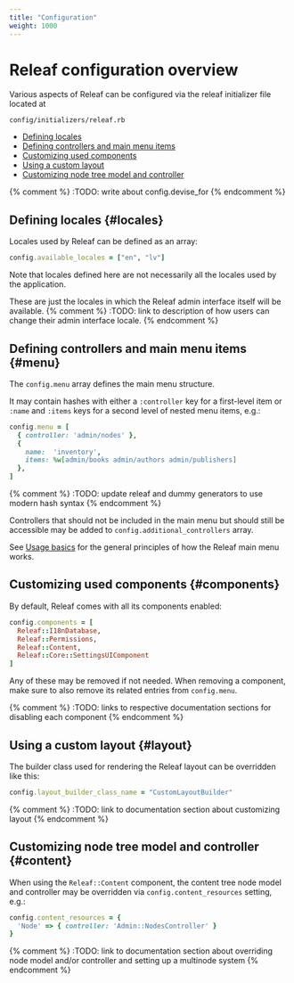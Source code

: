 ```yaml
---
title: "Configuration"
weight: 1000
---
```


# Releaf configuration overview

Various aspects of Releaf can be configured via the releaf initializer file located at

```
config/initializers/releaf.rb
```

* [Defining locales](#locales)
* [Defining controllers and main menu items](#menu)
* [Customizing used components](#components)
* [Using a custom layout](#layout)
* [Customizing node tree model and controller](#content)

{% comment %} :TODO: write about config.devise_for {% endcomment %}

## Defining locales {#locales}

Locales used by Releaf can be defined as an array:

```ruby
config.available_locales = ["en", "lv"]
```

Note that locales defined here are not necessarily all the locales used by the application.

These are just the locales in which the Releaf admin interface itself will be available.
{% comment %} :TODO: link to description of how users can change their admin interface locale. {% endcomment %}


## Defining controllers and main menu items {#menu}

The `config.menu` array defines the main menu structure.

It may contain hashes with either a `:controller` key for a first-level item or `:name` and `:items` keys for a second level of nested menu items, e.g.:

```ruby
config.menu = [
  { controller: 'admin/nodes' },
  {
    name:  'inventory',
    items: %w[admin/books admin/authors admin/publishers]
  },
]
```
{% comment %} :TODO: update releaf and dummy generators to use modern hash syntax {% endcomment %}

Controllers that should not be included in the main menu but should still be accessible may be added to `config.additional_controllers` array.

See [Usage basics](usage-basics.html) for the general principles of how the Releaf main menu works.


## Customizing used components {#components}

By default, Releaf comes with all its components enabled:

```ruby
config.components = [
  Releaf::I18nDatabase,
  Releaf::Permissions,
  Releaf::Content,
  Releaf::Core::SettingsUIComponent
]
```

Any of these may be removed if not needed. When removing a component, make sure to also remove its related entries from `config.menu`.

{% comment %} :TODO: links to respective documentation sections for disabling each component {% endcomment %}

## Using a custom layout {#layout}

The builder class used for rendering the Releaf layout can be overridden like this:

```ruby
config.layout_builder_class_name = "CustomLayoutBuilder"
```

{% comment %} :TODO: link to documentation section about customizing layout {% endcomment %}


## Customizing node tree model and controller {#content}

When using the `Releaf::Content` component, the content tree node model and controller may be overridden via `config.content_resources` setting, e.g.:

```ruby
config.content_resources = {
  'Node' => { controller: 'Admin::NodesController' }
}
```

{% comment %} :TODO: link to documentation section about overriding node model and/or controller and setting up a multinode system {% endcomment %}




